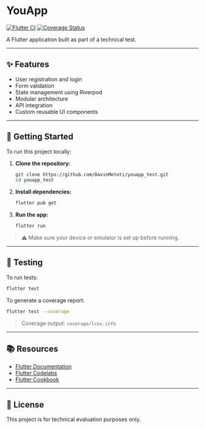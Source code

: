 # YouApp

[![Flutter CI](https://github.com/DavinMetoti/youapp_test/actions/workflows/flutter_test.yml/badge.svg)](https://github.com/DavinMetoti/youapp_test/actions/workflows/flutter_test.yml)
[![Coverage Status](https://coveralls.io/repos/github/DavinMetoti/youapp_test/badge.svg?branch=main)](https://coveralls.io/github/DavinMetoti/youapp_test?branch=main)

A Flutter application built as part of a technical test.

---

## ✨ Features

- User registration and login
- Form validation
- State management using Riverpod
- Modular architecture
- API integration
- Custom reusable UI components

---

## 🚀 Getting Started

To run this project locally:

1. **Clone the repository:**

   ```bash
   git clone https://github.com/DavinMetoti/youapp_test.git
   cd youapp_test

2. **Install dependencies:**

   ```bash
   flutter pub get
   ```

3. **Run the app:**

   ```bash
   flutter run
   ```

> ⚠️ Make sure your device or emulator is set up before running.

---

## 🧪 Testing

To run tests:

```bash
flutter test
```

To generate a coverage report:

```bash
flutter test --coverage
```

> Coverage output: `coverage/lcov.info`

---

## 📚 Resources

* [Flutter Documentation](https://docs.flutter.dev/)
* [Flutter Codelabs](https://docs.flutter.dev/get-started/codelab)
* [Flutter Cookbook](https://docs.flutter.dev/cookbook)

---

## 📜 License

This project is for technical evaluation purposes only.

```
